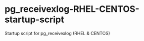 pg_receivexlog-RHEL-CENTOS-startup-script
=========================================

Startup script for pg_receivexlog (RHEL &amp; CENTOS)
